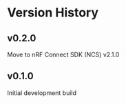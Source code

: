 # Version History

## v0.2.0
Move to nRF Connect SDK (NCS) v2.1.0

## v0.1.0
Initial development build